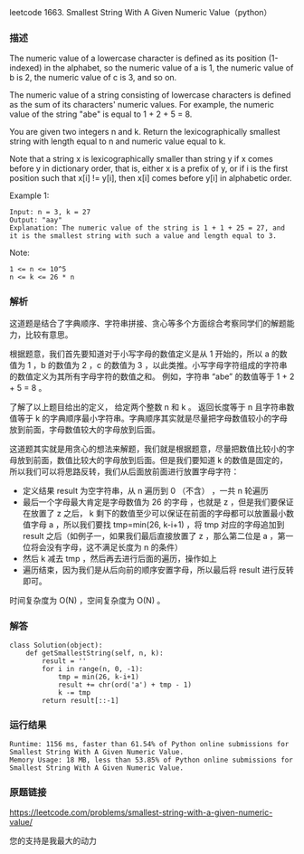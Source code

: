 leetcode  1663. Smallest String With A Given Numeric Value（python）




### 描述


The numeric value of a lowercase character is defined as its position (1-indexed) in the alphabet, so the numeric value of a is 1, the numeric value of b is 2, the numeric value of c is 3, and so on.

The numeric value of a string consisting of lowercase characters is defined as the sum of its characters' numeric values. For example, the numeric value of the string "abe" is equal to 1 + 2 + 5 = 8.

You are given two integers n and k. Return the lexicographically smallest string with length equal to n and numeric value equal to k.

Note that a string x is lexicographically smaller than string y if x comes before y in dictionary order, that is, either x is a prefix of y, or if i is the first position such that x[i] != y[i], then x[i] comes before y[i] in alphabetic order.

 


Example 1:

	Input: n = 3, k = 27
	Output: "aay"
	Explanation: The numeric value of the string is 1 + 1 + 25 = 27, and it is the smallest string with such a value and length equal to 3.

	




Note:

	1 <= n <= 10^5
	n <= k <= 26 * n


### 解析


这道题是结合了字典顺序、字符串拼接、贪心等多个方面综合考察同学们的解题能力，比较有意思。

根据题意，我们首先要知道对于小写字母的数值定义是从 1 开始的，所以 a 的数值为 1 ，b 的数值为 2 ，c 的数值为 3 ，以此类推。小写字母字符组成的字符串的数值定义为其所有字母字符的数值之和。 例如，字符串 “abe” 的数值等于 1 + 2 + 5 = 8 。

了解了以上题目给出的定义， 给定两个整数 n 和 k 。 返回长度等于 n 且字符串数值等于 k 的字典顺序最小字符串。字典顺序其实就是尽量把字母数值较小的字母放到前面，字母数值较大的字母放到后面。

这道题其实就是用贪心的想法来解题，我们就是根据题意，尽量把数值比较小的字母放到前面，数值比较大的字母放到后面。但是我们要知道 k 的数值是固定的，所以我们可以将思路反转，我们从后面放前面进行放置字母字符：

* 定义结果 result 为空字符串，从 n 遍历到 0 （不含） ，一共 n 轮遍历
* 最后一个字母最大肯定是字母数值为 26 的字母 ，也就是 z ，但是我们要保证在放置了 z 之后， k 剩下的数值至少可以保证在前面的字母都可以放置最小数值字母 a ，所以我们要找 tmp=min(26, k-i+1) ，将 tmp 对应的字母追加到 result 之后（如例子一，如果我们最后直接放置了 z ，那么第二位是 a ，第一位将会没有字母，这不满足长度为 n 的条件）
* 然后 k 减去 tmp ，然后再去进行后面的遍历，操作如上
* 遍历结束，因为我们是从后向前的顺序安置字母，所以最后将 result 进行反转即可。

时间复杂度为 O(N) ，空间复杂度为 O(N) 。
### 解答
				

	class Solution(object):
	    def getSmallestString(self, n, k):
	        result = ''
	        for i in range(n, 0, -1):
	            tmp = min(26, k-i+1)
	            result += chr(ord('a') + tmp - 1)
	            k -= tmp
	        return result[::-1]
            	      
			
### 运行结果


	Runtime: 1156 ms, faster than 61.54% of Python online submissions for Smallest String With A Given Numeric Value.
	Memory Usage: 18 MB, less than 53.85% of Python online submissions for Smallest String With A Given Numeric Value.


### 原题链接



https://leetcode.com/problems/smallest-string-with-a-given-numeric-value/


您的支持是我最大的动力
